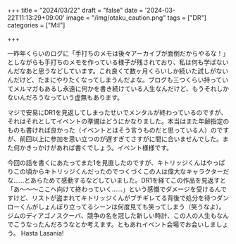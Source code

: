 +++
title = "2024/03/22"
draft = "false"
date = '2024-03-22T11:13:29+09:00'
image = "/img/otaku_caution.png"
tags = ["DR"]
categories = ["M:I"]

+++

一昨年くらいのログに「手打ちのメモは後々アーカイブが面倒だからやるな！」としながらも手打ちのメモを作っている様子が残されており、私は何も学ばないんだなあと思うなどしています。これ良くて数ヶ月くらいしか続いた試しがないんだけど、たまにやりたくなってしまうんだよな。ブログも三つくらい持っていてメルマガもあるし永遠に何かを書き続けている人生なんだけど、もうそれしかないんだろうなっていう虚無もあります。

マジで安易にDR1を見返してしまったせいでメンタルが終わっているのですが、それはそれとしてイベントの準備はどうにかなりました。本当はまた年齢指定のものも書ければ良かった（イベントとはそう言うものだと思っている人）のですが、前回以上に参加を思い立つのが遅すぎてさすがに間に合いませんでした。また何かきっかけがあれば書くでしょう。イベント様様です。

今回の話を書くにあたってまた1を見直したのですが、キトリッジくんはやっぱりこの頃からキトリッジくんだったのでつくづくこの人は偉大なキャラクターだな……とあらためて感動するなどしていました。DR1を経てこの作品を見返すと「あ〜〜〜ここへ向けて終わっていく……」という感慨でダメージを受けるんですけど、リストが盗まれてキトリッジくんがブチギレてる背後で処分を待つダンローくんがしょんぼり立ってるシーンは何度見ても笑ってしまう（笑うなよ）。ジムのディアゴノスクーバ、競争の名を冠した新しい時計、この人の人生もなんでこうなったんだろうなとか考えます。ともあれイベント会場でお会いしましょう。 Hasta Lasania!
